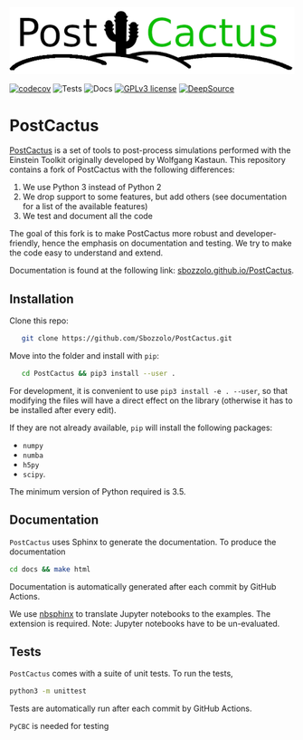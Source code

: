 ![PostCactus-logo](logo.png)

[![codecov](https://codecov.io/gh/Sbozzolo/PostCactus/branch/master/graph/badge.svg)](https://codecov.io/gh/Sbozzolo/PostCactus)
![Tests](https://github.com/Sbozzolo/PostCactus/workflows/Tests/badge.svg)
![Docs](https://github.com/Sbozzolo/PostCactus/workflows/Docs/badge.svg)
[![GPLv3
license](https://img.shields.io/badge/License-GPLv3-blue.svg)](http://perso.crans.org/besson/LICENSE.html)
[![DeepSource](https://static.deepsource.io/deepsource-badge-light-mini.svg)](https://deepsource.io/gh/Sbozzolo/PostCactus/?ref=repository-badge)

# PostCactus

[PostCactus](https://github.com/wokast/PyCactus/tree/master/PostCactus) is a set
of tools to post-process simulations performed with the Einstein Toolkit
originally developed by Wolfgang Kastaun. This repository contains a fork of
PostCactus with the following differences:
1. We use Python 3 instead of Python 2
2. We drop support to some features, but add others (see documentation for a
   list of the available features)
3. We test and document all the code

The goal of this fork is to make PostCactus more robust and developer-friendly,
hence the emphasis on documentation and testing. We try to make the code easy to
understand and extend.

Documentation is found at the following link:
[sbozzolo.github.io/PostCactus](https://sbozzolo.github.io/PostCactus).

## Installation

Clone this repo:
``` bash
   git clone https://github.com/Sbozzolo/PostCactus.git
```
Move into the folder and install with `pip`:
``` bash
   cd PostCactus && pip3 install --user .
```
For development, it is convenient to use `pip3 install -e . --user`, so that
modifying the files will have a direct effect on the library (otherwise it has
to be installed after every edit).

If they are not already available, `pip` will install the following packages:
- `numpy`
- `numba`
- `h5py`
- `scipy`.

The minimum version of Python required is 3.5.
## Documentation

`PostCactus` uses Sphinx to generate the documentation. To produce the documentation
```sh
cd docs && make html
```
Documentation is automatically generated after each commit by GitHub Actions.

We use [nbsphinx](https://nbsphinx.readthedocs.io/) to translate Jupyter
notebooks to the examples. The extension is required. Note: Jupyter notebooks
have to be un-evaluated.

## Tests

`PostCactus` comes with a suite of unit tests. To run the tests,
```sh
python3 -m unittest
```
Tests are automatically run after each commit by GitHub Actions.

`PyCBC` is needed for testing
